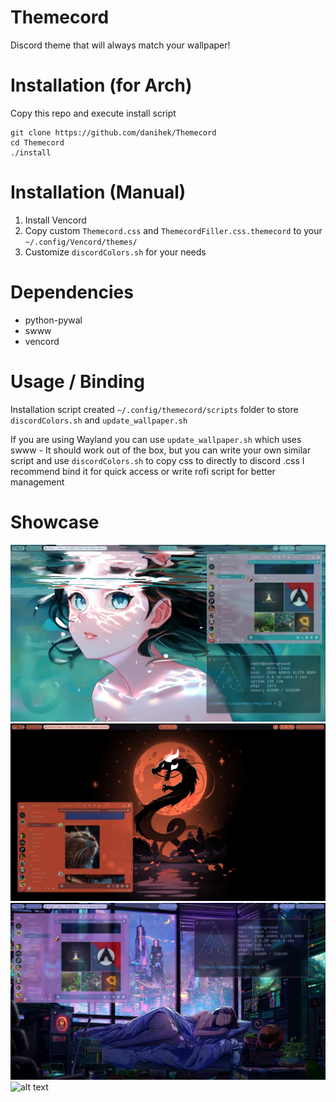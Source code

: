 # Themecord
Discord theme that will always match your wallpaper!

# Installation (for Arch)
Copy this repo and execute install script

```
git clone https://github.com/danihek/Themecord
cd Themecord
./install
```
# Installation (Manual)

1. Install Vencord
2. Copy custom ```Themecord.css``` and ```ThemecordFiller.css.themecord``` to your ```~/.config/Vencord/themes/```
3. Customize ```discordColors.sh``` for your needs

# Dependencies
- python-pywal
- swww
- vencord
# Usage / Binding
Installation script created ```~/.config/themecord/scripts``` folder to store ```discordColors.sh``` and ```update_wallpaper.sh```

If you are using Wayland you can use ```update_wallpaper.sh``` which uses swww - It should work out of the box, but you can write your own similar script and use ```discordColors.sh``` to copy css to directly to discord .css
I recommend bind it for quick access or write rofi script for better management

# Showcase
![alt text](https://github.com/danihek/Themecord/blob/main/assets/2024-01-14-022114_hyprshot.png)
![alt text](https://github.com/danihek/Themecord/blob/main/assets/2024-01-14-022423_hyprshot.png)
![alt text](https://github.com/danihek/Themecord/blob/main/assets/2024-01-14-022241_hyprshot.png)
![alt text](https://github.com/danihek/Themecord/blob/main/assets/2024-01-14-022145_hyprshot.png)
